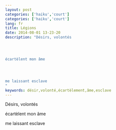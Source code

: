 ```yaml
---
layout: post
categories: ['haiku','court']
categories: ['haiku','court']
lang: fr
title: Légions
date: 2014-08-01 13-23-20
description: "Désirs, volontés




écartèlent mon âme




me laissant esclave
"
keywords: désir,volonté,écartèlement,âme,esclave
---
```

Désirs, volontés

écartèlent mon âme

me laissant esclave

